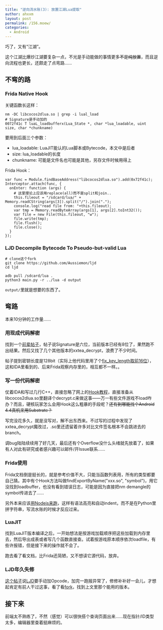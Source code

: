 ```yaml
---
title: "逆向流水账(3): 放置江湖Lua提取"
author: ahxxm
layout: post
permalink: /156.moew/
categories:
  - Android
---
```


巧了，又有“江湖”。

这个江湖比爆炒江湖要复杂一点，不光是手动能做的事情更多<del>不是纯放置</del>，而且逆向流程也更长，还颇走了点弯路……

## 不弯的路

### Frida Native Hook

关键函数长这样：

```
nm -DC libcocos2dlua.so | grep -i lual_load
# Signature是手动加的
0072f41c T luaL_loadbufferx(Lua_State *, char *lua_loadable, uint size, char *chunkname)
```

要用到后面三个参数：

- lua_loadable: LuaJIT能认的Lua脚本或Bytecode，本文中是后者
- size: lua_loadable的长度
- chunkname: 可能是文件名也可能是其他，另存文件时候用得上

Frida Hook：<!-- Google了好一会儿都不知道怎么用node跑这东西，只会在python里写字符串。。 -->
```
var func = Module.findBaseAddress("libcocos2dlua.so").add(0x72f41c);
Interceptor.attach(func, {
  onEnter: function (args) {
    # 这里理论上应该用replace(all)而不是split和join..
    this.fileout = "/sdcard/lua/" + Memory.readCString(args[3]).split("/").join(".");
    console.log("read file from: "+this.fileout);
    var tmp = Memory.readByteArray(args[1], args[2].toInt32());
    var file = new File(this.fileout, "w");
    file.write(tmp);
    file.flush();
    file.close();
  }
});
```

### LJD Decompile Bytecode To Pseudo-but-valid Lua

```
# clone这个fork
git clone https://github.com/Aussiemon/ljd
cd ljd

adb pull /sdcard/lua .
python3 main.py -r ../lua -d output
```

`output/`里就是想要的东西了。


## 弯路

本来10分钟的工作量……

### 用现成代码解密

找到一个[前辈帖子](https://github.com/crazyyao0/codearchive/tree/master/reverse/%E6%94%BE%E7%BD%AE%E6%B1%9F%E6%B9%96)，帖子说Signature是六位，当前版本已经有8位了，果然跑不出结果。然后又找了几个其他版本的xxtea_decrypt，浪费了不少时间。

帖子提到密钥长度是128bit（实际上他代码里用了个[fix_key_length取前16位](https://github.com/crazyyao0/codearchive/blob/master/reverse/%E6%94%BE%E7%BD%AE%E6%B1%9F%E6%B9%96/decode_lua/xxtea.cpp#L63)），这和IDA里看到的、后来Frida观察内存里的，相互都不一样。。

### 写一份代码解密

仗着IDA和写过几行C++，直接忽略了网上的[Hook教程](https://www.52pojie.cn/thread-682778-1-1.html)，直接准备从libcocos2dlua.so里翻译个decrypt.c来做这事——万一有些文件游戏不load咋办？而且，硬核玩家怎么会用Hook这么粗暴的手段呢？<del>还有到哪能找个Android 4.4真机来用Substrate？</del>

写完没花多久，就是没写对，解不出东西来。不过写的过程中发现了xxtea_decrypt魔改过，.so里还遗留着许多对比文件签名根本不会跳进去的branch。

调bug陆陆续续用了好几天，最后还有个Overflow没什么头绪就先放着了，如果有人对此有研究或者感兴趣可以邮件/开Issue联系…… <!-- gcc -g -fsanitize=address -fno-omit-frame-pointer -Wall -Wextra main.c xxtea.c && ./a.out &&  gco -- base -->


### Frida使用

Frida文档倒是挺长的，就是参考价值不大，只能当函数列表用，所有的类型都要自己猜。其中有个Hook方法叫做findExportByName("xxx.so", "symbol")，用它没找到loadbuffer，也没有看到错误日志，可能是因为直接把nm demangle的symbol传进去了……

另外本来应该[用Nodejs来跑](https://github.com/frida/frida-node/blob/master/examples/hook_function.js)，这样有语法高亮和自动indent，而不是在Python里拼字符串，写流水账的时候才反应过来。

### LuaJIT

找到LuaJIT版本编译之后，一开始想法是按游戏加载顺序把这些加载到内存里去，然后导出成表或者写几个函数直接查。试着按游戏原本顺序依次loadfile，有些许报错，但是接下来的操作就不会了。

跑去看了看文档，比Frida还简陋，又不想读它源代码，放弃。

### LJD年久失修

[这个帖子](https://bbs.pediy.com/thread-216800-1.htm)说[LJD](https://github.com/NightNord/ljd)要手动加Opcode，加完一跑报异常了，修修补补好一会儿，才想起肯定有前人干过这事，看了看[fork](https://github.com/NightNord/ljd/network/members)，找到上文里那个能用的版本。

## 接下来

前端太不熟练了，不然（感觉）可以很快搭个查询页面出来……现在指针/ID类型太多，编辑器里查着挺麻烦的。
